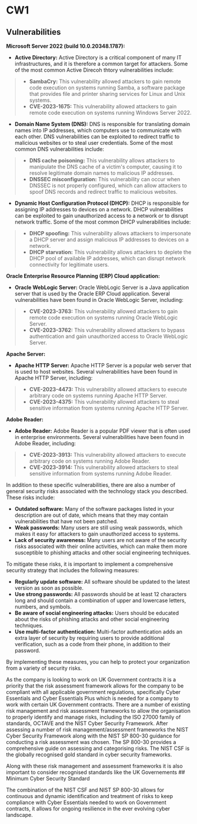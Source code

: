 # CW1

## Vulnerabilities 

**Microsoft Server 2022 (build 10.0.20348.1787):**

- **Active Directory:** Active Directory is a critical component of many IT infrastructures, and it is therefore a common target for attackers. Some of the most common Active Direcoh thtory vulnerabilities include:

> - **SambaCry:** This vulnerability allowed attackers to gain remote code execution on systems running Samba, a software package that provides file and printer sharing services for Linux and Unix systems.
> - **CVE-2023-1675:** This vulnerability allowed attackers to gain remote code execution on systems running Windows Server 2022.

- **Domain Name System (DNS):** DNS is responsible for translating domain names into IP addresses, which computers use to communicate with each other. DNS vulnerabilities can be exploited to redirect traffic to malicious websites or to steal user credentials. Some of the most common DNS vulnerabilities include:

> - **DNS cache poisoning:** This vulnerability allows attackers to manipulate the DNS cache of a victim's computer, causing it to resolve legitimate domain names to malicious IP addresses.
> - **DNSSEC misconfiguration:** This vulnerability can occur when DNSSEC is not properly configured, which can allow attackers to spoof DNS records and redirect traffic to malicious websites.

- **Dynamic Host Configuration Protocol (DHCP):** DHCP is responsible for assigning IP addresses to devices on a network. DHCP vulnerabilities can be exploited to gain unauthorized access to a network or to disrupt network traffic. Some of the most common DHCP vulnerabilities include:

> - **DHCP spoofing:** This vulnerability allows attackers to impersonate a DHCP server and assign malicious IP addresses to devices on a network.
> - **DHCP starvation:** This vulnerability allows attackers to deplete the DHCP pool of available IP addresses, which can disrupt network connectivity for legitimate users.

**Oracle Enterprise Resource Planning (ERP) Cloud application:**

- **Oracle WebLogic Server:** Oracle WebLogic Server is a Java application server that is used by the Oracle ERP Cloud application. Several vulnerabilities have been found in Oracle WebLogic Server, including:

> - **CVE-2023-3763:** This vulnerability allowed attackers to gain remote code execution on systems running Oracle WebLogic Server.
> - **CVE-2023-3762:** This vulnerability allowed attackers to bypass authentication and gain unauthorized access to Oracle WebLogic Server.

**Apache Server:**

- **Apache HTTP Server:** Apache HTTP Server is a popular web server that is used to host websites. Several vulnerabilities have been found in Apache HTTP Server, including:

> - **CVE-2023-4473:** This vulnerability allowed attackers to execute arbitrary code on systems running Apache HTTP Server.
> - **CVE-2023-4375:** This vulnerability allowed attackers to steal sensitive information from systems running Apache HTTP Server.

**Adobe Reader:**

- **Adobe Reader:** Adobe Reader is a popular PDF viewer that is often used in enterprise environments. Several vulnerabilities have been found in Adobe Reader, including:

> - **CVE-2023-3913:** This vulnerability allowed attackers to execute arbitrary code on systems running Adobe Reader.
> - **CVE-2023-3914:** This vulnerability allowed attackers to steal sensitive information from systems running Adobe Reader.

In addition to these specific vulnerabilities, there are also a number of general security risks associated with the technology stack you described. These risks include:

- **Outdated software:** Many of the software packages listed in your description are out of date, which means that they may contain vulnerabilities that have not been patched.
- **Weak passwords:** Many users are still using weak passwords, which makes it easy for attackers to gain unauthorized access to systems.
- **Lack of security awareness:** Many users are not aware of the security risks associated with their online activities, which can make them more susceptible to phishing attacks and other social engineering techniques.

To mitigate these risks, it is important to implement a comprehensive security strategy that includes the following measures:

- **Regularly update software:** All software should be updated to the latest version as soon as possible.
- **Use strong passwords:** All passwords should be at least 12 characters long and should contain a combination of upper and lowercase letters, numbers, and symbols.
- **Be aware of social engineering attacks:** Users should be educated about the risks of phishing attacks and other social engineering techniques.
- **Use multi-factor authentication:** Multi-factor authentication adds an extra layer of security by requiring users to provide additional verification, such as a code from their phone, in addition to their password.

By implementing these measures, you can help to protect your organization from a variety of security risks.



As the company is looking to work on UK Government contracts it is a priority that the risk assessment framework allows for the company to be compliant with all applicable government regulations, specifically Cyber Essentials and Cyber Essentials Plus which is needed for a company to work with certain UK Government contracts. There are a number of existing risk management and risk assessment frameworks to allow the organisation to properly identify and manage risks, including the ISO 27000 family of standards, OCTAVE and the NIST Cyber Security Framework. After assessing a number of risk management/assessment frameworks the NIST Cyber Security Framework along with the NIST SP 800-30 guidance for conducting a risk assessment was chosen. The SP 800-30 provides a comprehensive guide on assessing and categorising risks. The NIST CSF is the globally recognised gold standard in cyber security frameworks. 

Along with these risk management and assessment frameworks it is also important to consider recognised standards like the UK Governements ## Minimum Cyber Security Standard

The combination of the NIST CSF and NIST SP 800-30 allows for continuous and dynamic identification and treatment of risks to keep compliance with Cyber Essentials needed to work on Government contracts, it allows for ongoing resilience in the ever evolving cyber landscape. 